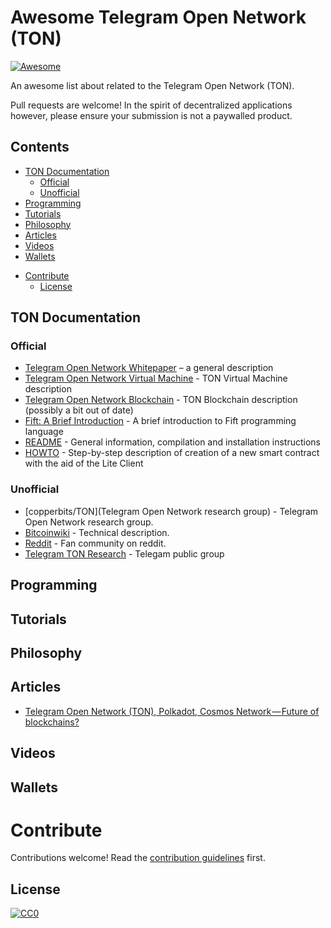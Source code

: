 # Awesome Telegram Open Network (TON)
[![Awesome](https://awesome.re/badge.svg)](https://awesome.re)

An awesome list about related to the Telegram Open Network (TON).

Pull requests are welcome! In the spirit of decentralized applications however, please ensure your submission is not a paywalled product.

## Contents

<!-- toc -->

  * [TON Documentation](#ton-documentation)
    + [Official](#official)
    + [Unofficial](#unofficial)
  * [Programming](#programming)
  * [Tutorials](#tutorials)
  * [Philosophy](#philosophy)
  * [Articles](#articles)
  * [Videos](#videos)
  * [Wallets](#wallets)
- [Contribute](#contribute)
  * [License](#license)

<!-- tocstop -->

## TON Documentation

### Official

- [Telegram Open Network Whitepaper](https://test.ton.org/ton.pdf) – a general description
- [Telegram Open Network Virtual Machine](https://test.ton.org/tvm.pdf) - TON Virtual Machine description
- [Telegram Open Network Blockchain](https://test.ton.org/tblkch.pdf) - TON Blockchain description (possibly a bit out of date)
- [Fift: A Brief Introduction](https://test.ton.org/fiftbase.pdf) - A brief introduction to Fift programming language
- [README](https://test.ton.org/README.txt) -
General information, compilation and installation instructions
- [HOWTO](https://test.ton.org/HOWTO.txt) - Step-by-step description of creation of a new smart contract with the aid of the Lite Client



### Unofficial

- [copperbits/TON](Telegram Open Network research group) - Telegram Open Network research group.
- [Bitcoinwiki](https://en.bitcoinwiki.org/wiki/TON) - Technical description.
- [Reddit](https://www.reddit.com/r/TelegramOpenNetwork/) - Fan community on reddit.
- [Telegram TON Research](https://t.me/ton_research) - Telegam public group

## Programming

## Tutorials

## Philosophy

## Articles
- [Telegram Open Network (TON), Polkadot, Cosmos Network — Future of blockchains?](https://medium.com/@buttonwallet/telegram-open-network-ton-polkadot-cosmos-network-future-of-blockchains-7b466b8f2e40)

## Videos

## Wallets

# Contribute

Contributions welcome! Read the [contribution guidelines](contributing.md) first.

## License

[![CC0](http://mirrors.creativecommons.org/presskit/buttons/88x31/svg/cc-zero.svg)](http://creativecommons.org/publicdomain/zero/1.0)
